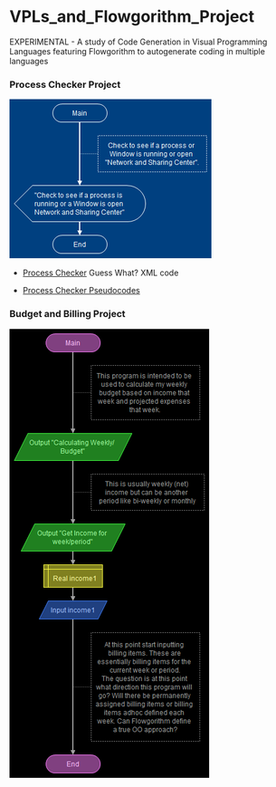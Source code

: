 # VPLs_and_Flowgorithm_Project
EXPERIMENTAL - A study of Code Generation in Visual Programming Languages featuring Flowgorithm to autogenerate coding in multiple languages

### Process Checker Project
![ProcessCheckerFlowchart](https://github.com/RayNieva/VPLs_and_Flowgorithm_Project/blob/master/ProcessChecker%20-%20Main.png)

- [Process Checker](https://github.com/RayNieva/VPLs_and_Flowgorithm_Project/blob/master/ProcessChecker.fprg) Guess What? XML code

- [Process Checker Pseudocodes](https://github.com/RayNieva/VPLs_and_Flowgorithm_Project/blob/master/PseudoCodeProcessChecker.org)

### Budget and Billing Project
![BudgetBillingFlowchart](https://github.com/RayNieva/VPLs_and_Flowgorithm_Project/blob/master/BudgetAndBilling%20-%20MainBudgetAndBilling.png)
